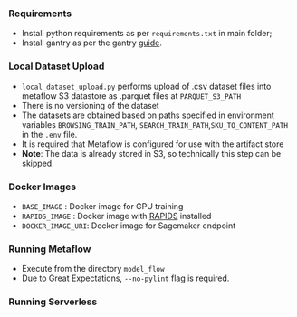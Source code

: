 ### Requirements

- Install python requirements as per `requirements.txt` in main folder;
- Install gantry as per the gantry [guide](https://docs.gantry.io/en/latest/tutorials/local.html).

### Local Dataset Upload 

- `local_dataset_upload.py` performs upload of .csv dataset files into metaflow S3 datastore as .parquet files at `PARQUET_S3_PATH`
-  There is no versioning of the dataset
- The datasets are obtained based on paths specified in  environment variables `BROWSING_TRAIN_PATH`, `SEARCH_TRAIN_PATH`,`SKU_TO_CONTENT_PATH` in the `.env` file.
- It is required that Metaflow is configured for use with the artifact store
- __Note__: The data is already stored in S3, so technically this step can be skipped.


### Docker Images

- `BASE_IMAGE` : Docker image for GPU training
- `RAPIDS_IMAGE` : Docker image with [RAPIDS](https://rapids.ai/) installed 
- `DOCKER_IMAGE_URI`: Docker image for Sagemaker endpoint 

### Running Metaflow

- Execute from the directory `model_flow`
- Due to Great Expectations, `--no-pylint` flag is required.

### Running Serverless